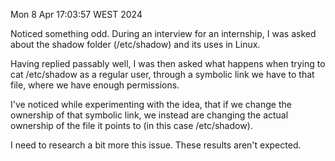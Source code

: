 Mon  8 Apr 17:03:57 WEST 2024

Noticed something odd. During an interview for an internship, I was asked about the shadow folder (/etc/shadow) and its uses in Linux.

Having replied passably well, I was then asked what happens when trying to cat /etc/shadow as a regular user, through a symbolic link we have to that file, where we have enough permissions.

I've noticed while experimenting with the idea, that if we change the ownership of that symbolic link, we instead are changing the actual ownership of the file it points to (in this case /etc/shadow).

I need to research a bit more this issue. These results aren't expected.
